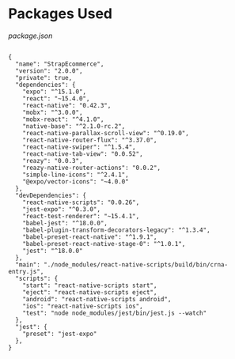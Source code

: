 # Packages Used

_package.json_

<pre class="line-numbers"><code class="language-json">
{
  "name": "StrapEcommerce",
  "version": "2.0.0",
  "private": true,
  "dependencies": {
    "expo": "^15.1.0",
    "react": "~15.4.0",
    "react-native": "0.42.3",
    "mobx": "^3.0.0",
    "mobx-react": "^4.1.0",
    "native-base": "^2.1.0-rc.2",
    "react-native-parallax-scroll-view": "^0.19.0",
    "react-native-router-flux": "^3.37.0",
    "react-native-swiper": "^1.5.4",
    "react-native-tab-view": "0.0.52",
    "reazy": "0.0.3",
    "reazy-native-router-actions": "0.0.2",
    "simple-line-icons": "^2.4.1",
    "@expo/vector-icons": "~4.0.0"
  },
  "devDependencies": {
    "react-native-scripts": "0.0.26",
    "jest-expo": "^0.3.0",
    "react-test-renderer": "~15.4.1",
    "babel-jest": "^18.0.0",
    "babel-plugin-transform-decorators-legacy": "^1.3.4",
    "babel-preset-react-native": "^1.9.1",
    "babel-preset-react-native-stage-0": "^1.0.1",
    "jest": "^18.0.0"
  },
  "main": "./node_modules/react-native-scripts/build/bin/crna-entry.js",
  "scripts": {
    "start": "react-native-scripts start",
    "eject": "react-native-scripts eject",
    "android": "react-native-scripts android",
    "ios": "react-native-scripts ios",
    "test": "node node_modules/jest/bin/jest.js --watch"
  },
  "jest": {
    "preset": "jest-expo"
  },
}</code></pre>
